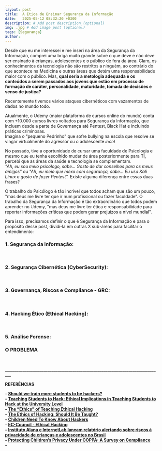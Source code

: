 ```yaml
---
layout: post
title:  A Ética de Ensinar Segurança da Informação
date:   2025-05-12 08:32:20 +0300
description: # Add post description (optional)
img: .jpg # Add image post (optional)
tags: [Segurança]
author:
---
```

<p>Desde que eu me interessei e me inseri na área da Segurança da Informação, comprei uma briga muito grande sobre o que deve e não deve ser ensinado à crianças, adolescentes e o público de fora da área. Claro, os conhecimentos da tecnologia não são restritos a ninguém, ao contrário do que acontece na Medicina e outras áreas que detém uma responsabilidade maior com o público. Mas, <b>qual seria a metologia adequada e os conteúdos a serem passados aos jovens que estão em processo de formação de caráter, personalidade, maturidade, tomada de decisões e senso de justiça?</b></p>

<p>Recentemente tivemos vários ataques cibernéticos com vazamentos de dados no mundo todo. 

Atualmente, o Udemy (maior plataforma de cursos online do mundo) conta com +10.000 cursos livres voltados para Segurança da Informação, que incluem desde a parte de Governança até Pentest, Black Hat e incluindo práticas criminosas. <br>
Imagina o "pequeno Pedrinho" que sofre bullying na escola que resolve se vingar virtualmente do agressor
 ou o adolescente <i>incel</i> 


<p>No passado, tive a oportunidade de cursar uma faculdade de Psicologia e mesmo que eu tenha escolhido mudar de área posteriormente para TI, percebi que as áreas da saúde e tecnologia se complementam.<br>
<i>"Ah, eu sou meio psicólogo, sabe... Gosto de dar conselhos para os meus amigos"</i> ou <i>"Ah, eu meio que mexo com segurança, sabe... Eu uso Kali Linux e gosto de fazer Pentest".</i> Existe alguma diferença entre essas duas frases?</p>

<p>O trabalho do Psicólogo é tão incrível que todos acham que são um pouco, "mas deus me livre ter que ir num profissional ou fazer faculdade". O trabalho da Segurança da Informação é tão extraordinário que todos podem aprender no Udemy, "mas deus me livre ter ética e responsabilidade para reportar informações críticas que podem gerar prejuízos a nível mundial". 


<p>Para isso, precisamos definir o que é Segurança da Informação e para o propósito desse post, dividí-la em outras X sub-áreas para facilitar o entendimento:</p>

<p><b><h3>1. Segurança da Informação:</h3></b><br>



<p><b><h3>2. Segurança Cibernética (CyberSecurity):</h3></b><br>



<p><b><h3>3. Governança, Riscos e Compliance - GRC:</h3></b><br>



<p><b><h3>4. Hacking Ético (Ethical Hacking):</h3></b><br>


<p><b><h3>5. Análise Forense:</h3></b></p>


<p><b><h3>O PROBLEMA</h3></b><br>








<p>_________________________________________________________________________________</p>
<p><b>REFERÊNCIAS</b></p>
<p><b>- <a href="https://hechingerreport.org/train-students-hackers">Should we train more students to be hackers?</a><br>
- <a href="https://citeseerx.ist.psu.edu/viewdoc/download?doi=10.1.1.1087.1567&rep=rep1&type=pdf">Teaching Students to Hack: Ethical Implications in Teaching Students to Hack at the University Level</a><br>
- <a href="http://proc.edsig.org/2013/pdf/2544.pdf">The “Ethics” of Teaching Ethical Hacking</a><br>
- <a href="https://www.researchgate.net/publication/286513391_The_Ethics_of_Hacking_Should_It_Be_Taught">The Ethics of Hacking: Should It Be Taught?</a><br>
- <a href="https://www.oliverwyman.com/our-expertise/insights/2020/apr/risk-journal-vol-9/emerging-risks/children-need-to-know-about-hackers.html">Children Need To Know About Hackers</a><br>
- <a href="https://www.eccouncil.org/ethical-hacking/">EC-Council - Ethical Hacking</a><br>
- <a href="https://www.internetlab.org.br/pt/privacidade-e-vigilancia/riscos-a-privacidade-digital-de-criancas-e-adolescentes-no-brasil-relatorio/">Instituto Alana e InternetLab lançam relatório alertando sobre riscos à privacidade de crianças e adolescentes no Brasil</a><br>
- <a href="https://www.ftc.gov/sites/default/files/documents/rules/children%E2%80%99s-online-privacy-protection-rule-coppa/coppasurvey.pdf">Protecting Children’s Privacy Under COPPA: A Survey on Compliance</a><br>
- 